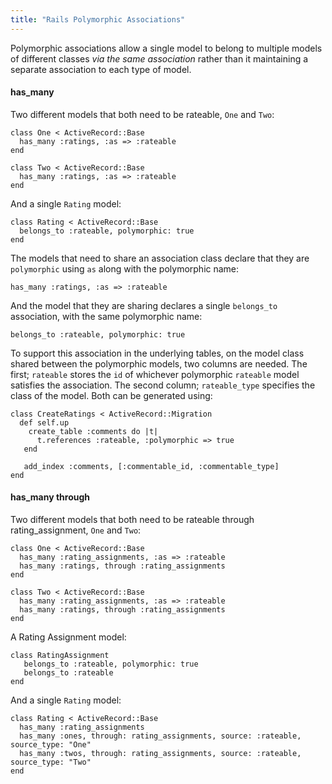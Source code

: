 ```yaml
---
title: "Rails Polymorphic Associations"
---
```


Polymorphic associations allow a single model to belong to multiple models of different classes *via the same association* rather than it maintaining a separate association to each type of model.

#### has_many

Two different models that both need to be rateable, `One` and `Two`:

```
class One < ActiveRecord::Base
  has_many :ratings, :as => :rateable
end

class Two < ActiveRecord::Base
  has_many :ratings, :as => :rateable
end
```

And a single `Rating` model:

```
class Rating < ActiveRecord::Base
  belongs_to :rateable, polymorphic: true
end
```

The models that need to share an association class declare that they are `polymorphic` using `as` along with the polymorphic name:

```
has_many :ratings, :as => :rateable
```

And the model that they are sharing declares a single `belongs_to` association, with the same polymorphic name:

```
belongs_to :rateable, polymorphic: true
```

To support this association in the underlying tables, on the model class shared between the polymorphic models, two columns are needed. The first; `rateable` stores the `id` of whichever polymorphic `rateable` model satisfies the association. The second column; `rateable_type` specifies the class of the model. Both can be generated using:

```
class CreateRatings < ActiveRecord::Migration
  def self.up
    create_table :comments do |t|
      t.references :rateable, :polymorphic => true
   end

   add_index :comments, [:commentable_id, :commentable_type]
end
```

#### has_many through

Two different models that both need to be rateable through rating_assignment, `One` and `Two`:

```
class One < ActiveRecord::Base
  has_many :rating_assignments, :as => :rateable
  has_many :ratings, through :rating_assignments
end

class Two < ActiveRecord::Base
  has_many :rating_assignments, :as => :rateable
  has_many :ratings, through :rating_assignments
end
```

A Rating Assignment model:

```
class RatingAssignment
   belongs_to :rateable, polymorphic: true
   belongs_to :rateable
end
```

And a single `Rating` model:

```
class Rating < ActiveRecord::Base
  has_many :rating_assignments
  has_many :ones, through: rating_assignments, source: :rateable, source_type: "One"
  has_many :twos, through: rating_assignments, source: :rateable, source_type: "Two"
end
```

